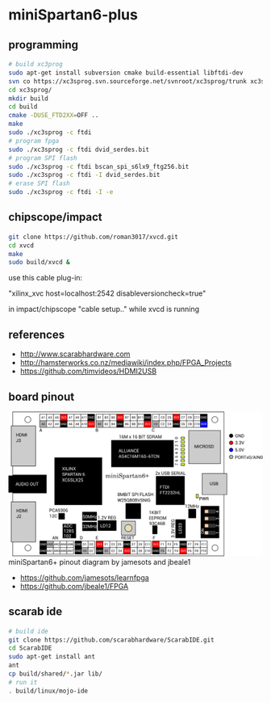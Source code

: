 # miniSpartan6-plus

## programming

```sh
# build xc3prog
sudo apt-get install subversion cmake build-essential libftdi-dev
svn co https://xc3sprog.svn.sourceforge.net/svnroot/xc3sprog/trunk xc3sprog
cd xc3sprog/
mkdir build
cd build
cmake -DUSE_FTD2XX=OFF ..
make
sudo ./xc3sprog -c ftdi
# program fpga
sudo ./xc3sprog -c ftdi dvid_serdes.bit
# program SPI flash
sudo ./xc3sprog -c ftdi bscan_spi_s6lx9_ftg256.bit
sudo ./xc3sprog -c ftdi -I dvid_serdes.bit
# erase SPI flash
sudo ./xc3sprog -c ftdi -I -e
```

## chipscope/impact

```sh
git clone https://github.com/roman3017/xvcd.git
cd xvcd
make
sudo build/xvcd &
```
use this cable plug-in:

 "xilinx_xvc host=localhost:2542 disableversioncheck=true" 

in impact/chipscope "cable setup.." while xvcd is running

## references

 - http://www.scarabhardware.com
 - http://hamsterworks.co.nz/mediawiki/index.php/FPGA_Projects
 - https://github.com/timvideos/HDMI2USB

## board pinout

![board pinout](/miniSpartan6-plus.png)
miniSpartan6+ pinout diagram by jamesots and jbeale1
 - https://github.com/jamesots/learnfpga
 - https://github.com/jbeale1/FPGA

## scarab ide

```sh
# build ide
git clone https://github.com/scarabhardware/ScarabIDE.git
cd ScarabIDE
sudo apt-get install ant
ant
cp build/shared/*.jar lib/
# run it
. build/linux/mojo-ide
```
